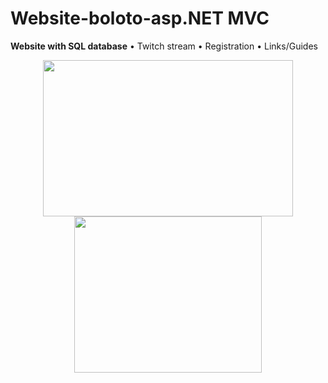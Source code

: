 # Website-boloto-asp.NET MVC
**Website with SQL database**
• Twitch stream
• Registration
• Links/Guides


<p align="center">
   <img width="400" height="250" src="https://user-images.githubusercontent.com/17459523/210518821-65c39ddb-8353-4fa2-9127-22d15ff66996.png">
  
  
   <img width="300" height="250" src="https://user-images.githubusercontent.com/17459523/210523425-58e84f74-f435-4650-83ad-c914fa795e66.png">

</p>
